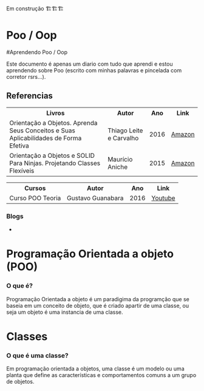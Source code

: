 Em construção 🏗️🏗️🏗️

# Poo / Oop

#Aprendendo Poo / Oop

Este documento é apenas um diario com tudo que aprendi e estou aprendendo sobre Poo (escrito com minhas palavras e pincelada com corretor rsrs...).

## Referencias

<table>
 <tr>
   <th>
     Livros
   </th>
   <th>
     Autor
   </th>
   <th>
     Ano
   </th>
   <th>
     Link
   </th>
 </tr>
 <tr>
   <td>
     Orientação a Objetos. Aprenda Seus Conceitos e Suas Aplicabilidades de Forma Efetiva
   </td>
   <td>
     Thiago Leite e Carvalho
   </td>
    <td>
       2016
   </td>
   <td>
     <a href="https://abrir.link/X3I2w"> Amazon</a>
   </td>
 </tr>
   <tr>
     <td>
       Orientação a Objetos e SOLID Para Ninjas. Projetando Classes Flexíveis
     </td>
     <td>
       Maurício Aniche 
     </td>
     <td>
       2015
     </td>
     <td>
      <a href="https://abrir.link/SYL6h"> Amazon</a>
     </td>
   </tr>
  
</table>

<table>
 <tr>
   <th>
     Cursos
   </th>
   <th>
     Autor
   </th>
   <th>
     Ano
   </th>
   <th>
     Link
   </th>
 </tr>
  
  <tr>
     <td>
       Curso POO Teoria
     </td>
     <td>
       Gustavo Guanabara
     </td>
     <td>
       2016
     </td>
     <td>
      <a href="https://www.youtube.com/watch?v=KlIL63MeyMY&list=PLHz_AreHm4dkqe2aR0tQK74m8SFe-aGsY)https://www.youtube.com/watch?v=KlIL63MeyMY&list=PLHz_AreHm4dkqe2aR0tQK74m8SFe-aGsY"> Youtube</a>
     </td>
   </tr>
  
</table>

### Blogs
<ul>
  <li></li>
</ul>

# Programação Orientada a objeto (POO)
### O que é?
Programação Orientada a objeto é um paradigima da programção que se baseia em um conceito de objeto, que é criado apartir de uma classe, ou seja um objeto é uma instancia de uma classe.

# Classes
### O que é uma classe? 
Em programação orientada a objetos, uma classe é um modelo ou uma planta que define as características e comportamentos comuns a um grupo de objetos.
